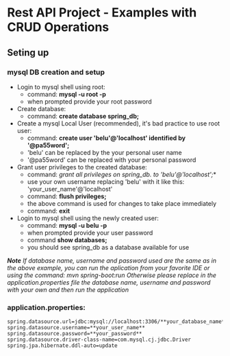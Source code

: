 # Rest API Project - Examples with CRUD Operations

## Seting up

### mysql DB creation and setup
 - Login to mysql shell using root:
 	- command: **mysql -u root -p**
	- when prompted provide your root password
 - Create database:
	- command: **create database spring_db;**
 - Create a mysql Local User (recommended), it's bad practice to use root user:
	- command: **create user 'belu'@'localhost' identified by '@pa55word';**
	- 'belu' can be replaced by the your personal user name
	- '@pa55word' can be replaced with your personal password
 - Grant user privileges to the created database:	
	- command: **grant all privileges on spring_db.* to 'belu'@'localhost';**
	- use your own username replacing 'belu' with it like this: 'your_user_name'@'localhost'
	- command: **flush privileges;**
	- the above command is used for changes to take place immediately 
	- command: **exit**
 - Login to mysql shell using the newly created user:
	- command: **mysql -u belu -p**
	- when prompted provide your user password 
	- command **show databases;**
	- you should see spring_db as a database available for use

***Note***
*If database name,  username and password used are the same as in the above example, you can run the aplication from your favorite IDE or using the command: mvn spring-boot:run*
*Otherwise please replace in the application.properties file the database name, username and password with your own and then run the application*

### application.properties:
	spring.datasource.url=jdbc:mysql://localhost:3306/**your_database_name**
	spring.datasource.username=**your_user_name**
	spring.datasource.password=**your_password**
	spring.datasource.driver-class-name=com.mysql.cj.jdbc.Driver
	spring.jpa.hibernate.ddl-auto=update
